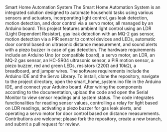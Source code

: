 

Smart Home Automation System
The Smart Home Automation System is an integrated solution designed to automate household tasks using various sensors and actuators, incorporating light control, gas leak detection, motion detection, and door control via a servo motor, all managed by an Arduino board. This project features ambient light control using an LDR (Light Dependent Resistor), gas leak detection with an MQ-2 gas sensor, motion detection via a PIR sensor to control devices and LEDs, automatic door control based on ultrasonic distance measurement, and sound alerts with a piezo buzzer in case of gas detection. The hardware requirements include an Arduino Uno (or compatible board), a servo motor, an LDR, an MQ-2 gas sensor, an HC-SR04 ultrasonic sensor, a PIR motion sensor, a piezo buzzer, red and green LEDs, resistors (220Ω and 10kΩ), a breadboard, and jumper wires. The software requirements include the Arduino IDE and the Servo Library. To install, clone the repository, navigate to the project directory, open the smart_home_system.ino file in the Arduino IDE, and connect your Arduino board. After wiring the components according to the documentation, upload the code and open the Serial Monitor to view sensor readings and system status. The code integrates functionalities for reading sensor values, controlling a relay for light based on LDR readings, activating a piezo buzzer for gas leak alerts, and operating a servo motor for door control based on distance measurements. Contributions are welcome; please fork the repository, create a new branch, and submit a pull request for review.